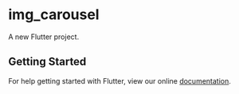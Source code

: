 # img_carousel

A new Flutter project.

## Getting Started

For help getting started with Flutter, view our online
[documentation](https://flutter.io/).
